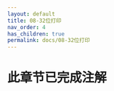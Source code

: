 ```yaml
---
layout: default
title: 08-32位打印
nav_order: 4
has_children: true
permalink: docs/08-32位打印
---
```


# 此章节已完成注解